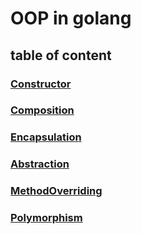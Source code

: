 # OOP in golang

## table of content

###  [Constructor](constructor)
### [Composition](composition)
###  [Encapsulation](encapsulation)
### [Abstraction](abstraction)
### [MethodOverriding](methodOverriding)
### [Polymorphism](polymorphism)